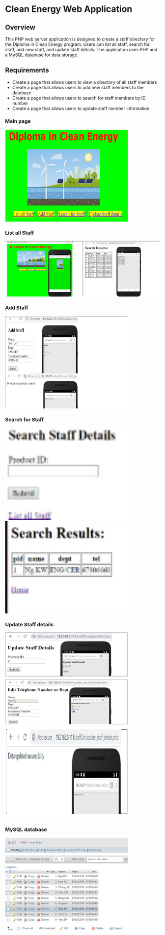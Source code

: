 # Clean Energy Web Application

## Overview

This PHP web server application is designed to create a staff directory for the Diploma in Clean Energy program. Users can list all staff, search for staff, add new staff, and update staff details. The application uses PHP and a MySQL database for data storage.

## Requirements
- Create a page that allows users to view a directory of all staff members
- Create a page that allows users to add new staff members to the database
- Create a page that allows users to search for staff members by ID number
- Create a page that allows users to update staff member information

### Main page
<img src="web/Web1.png" width="400" height="300"><br/>

### List all Staff
<img src="web/list2.png"><br/>

### Add Staff
<img src="web/Add.png" width="400" height="300"><br/>

### Search for Staff
<img src="web/Search1.png" width="400" height="300"><br/>
<img src="web/Search.png" width="400" height="300"><br/>

### Update Staff details
<img src="web/Update1.png" width="400" height="300"><br/>
<img src="web/Update2.png" width="400" height="300"><br/>

### MySQL database
<img src="web/List.png" width="400" height="300"><br/>
